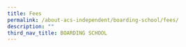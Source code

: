 ```yaml
---
title: Fees
permalink: /about-acs-independent/boarding-school/fees/
description: ""
third_nav_title: BOARDING SCHOOL
---
```

